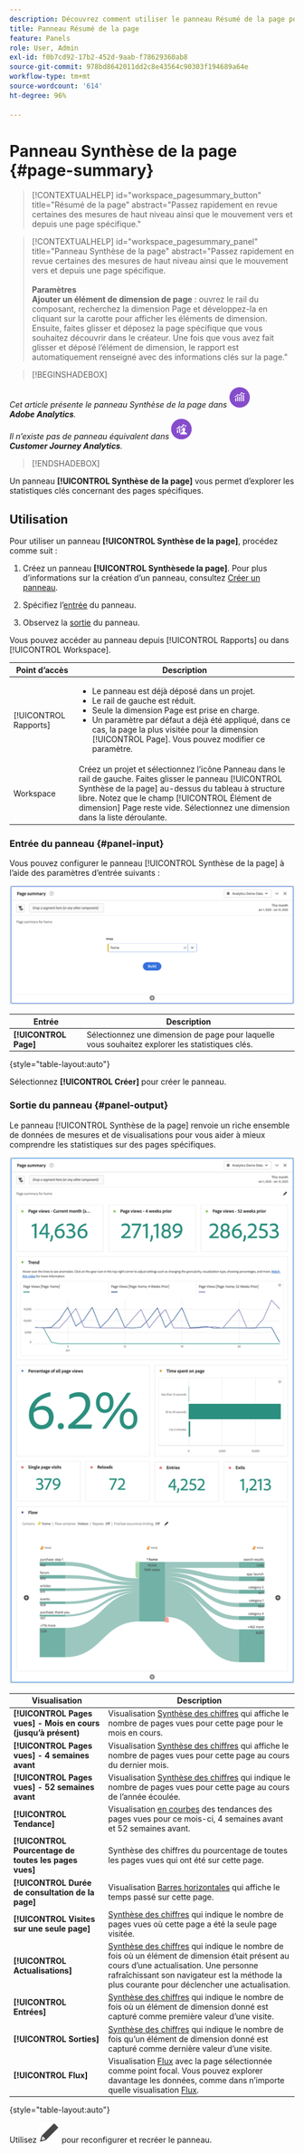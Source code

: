 ```yaml
---
description: Découvrez comment utiliser le panneau Résumé de la page pour afficher un résumé des informations d’une page sélectionnée.
title: Panneau Résumé de la page
feature: Panels
role: User, Admin
exl-id: f0b7cd92-17b2-452d-9aab-f78629360ab8
source-git-commit: 978bd8642011dd2c8e43564c90303f194689a64e
workflow-type: tm+mt
source-wordcount: '614'
ht-degree: 96%

---
```


# Panneau Synthèse de la page {#page-summary}

<!-- markdownlint-disable MD034 -->

>[!CONTEXTUALHELP]
>id="workspace_pagesummary_button"
>title="Résumé de la page"
>abstract="Passez rapidement en revue certaines des mesures de haut niveau ainsi que le mouvement vers et depuis une page spécifique."

<!-- markdownlint-enable MD034 -->

<!-- markdownlint-disable MD034 -->

>[!CONTEXTUALHELP]
>id="workspace_pagesummary_panel"
>title="Panneau Synthèse de la page"
>abstract="Passez rapidement en revue certaines des mesures de haut niveau ainsi que le mouvement vers et depuis une page spécifique.<br/><br/>**Paramètres &#x200B;**<br/>**Ajouter un élément de dimension de page** : ouvrez le rail du composant, recherchez la dimension Page et développez-la en cliquant sur la carotte pour afficher les éléments de dimension. Ensuite, faites glisser et déposez la page spécifique que vous souhaitez découvrir dans le créateur. Une fois que vous avez fait glisser et déposé l’élément de dimension, le rapport est automatiquement renseigné avec des informations clés sur la page."

<!-- markdownlint-enable MD034 -->


>[!BEGINSHADEBOX]

_Cet article présente le panneau Synthèse de la page dans_ ![AdobeAnalytics](/help/assets/icons/AdobeAnalytics.svg) _&#x200B;**Adobe Analytics**._<br/>_Il n’existe pas de panneau équivalent dans_ ![CustomerJourneyAnalytics](/help/assets/icons/CustomerJourneyAnalytics.svg) _&#x200B;**Customer Journey Analytics**._

>[!ENDSHADEBOX]

Un panneau **[!UICONTROL Synthèse de la page]** vous permet d’explorer les statistiques clés concernant des pages spécifiques.

## Utilisation

Pour utiliser un panneau **[!UICONTROL Synthèse de la page]**, procédez comme suit :

1. Créez un panneau **[!UICONTROL Synthèsede la page]**. Pour plus d’informations sur la création d’un panneau, consultez [Créer un panneau](panels.md#create-a-panel).

1. Spécifiez l’[entrée](#panel-input) du panneau.

1. Observez la [sortie](#panel-output) du panneau.



Vous pouvez accéder au panneau depuis [!UICONTROL Rapports] ou dans [!UICONTROL Workspace].

| Point d’accès | Description |
| --- | --- |
| [!UICONTROL Rapports] | <ul><li>Le panneau est déjà déposé dans un projet.</li><li>Le rail de gauche est réduit.</li><li>Seule la dimension Page est prise en charge.</li><li>Un paramètre par défaut a déjà été appliqué, dans ce cas, la page la plus visitée pour la dimension [!UICONTROL Page]. Vous pouvez modifier ce paramètre.</li></ul> |
| Workspace | Créez un projet et sélectionnez l’icône Panneau dans le rail de gauche. Faites glisser le panneau [!UICONTROL Synthèse de la page] au-dessus du tableau à structure libre. Notez que le champ [!UICONTROL Élément de dimension] Page reste vide. Sélectionnez une dimension dans la liste déroulante. |

### Entrée du panneau {#panel-input}

Vous pouvez configurer le panneau [!UICONTROL Synthèse de la page] à l’aide des paramètres d’entrée suivants :

![Résumé des entrées de page](assets/page-summary-input.png)

| Entrée | Description |
| --- | --- |
| **[!UICONTROL Page]** | Sélectionnez une dimension de page pour laquelle vous souhaitez explorer les statistiques clés. |

{style="table-layout:auto"}


Sélectionnez **[!UICONTROL Créer]** pour créer le panneau.

### Sortie du panneau {#panel-output}

Le panneau [!UICONTROL Synthèse de la page] renvoie un riche ensemble de données de mesures et de visualisations pour vous aider à mieux comprendre les statistiques sur des pages spécifiques.

![Panneau Synthèse de la page](assets/page-summary-output.png)

| Visualisation | Description |
| --- | --- |
| **[!UICONTROL Pages vues] - Mois en cours (jusqu’à présent)** | Visualisation [Synthèse des chiffres](/help/analyze/analysis-workspace/visualizations/summary-number-change.md) qui affiche le nombre de pages vues pour cette page pour le mois en cours. |
| **[!UICONTROL Pages vues] - 4 semaines avant** | Visualisation [Synthèse des chiffres](/help/analyze/analysis-workspace/visualizations/summary-number-change.md) qui affiche le nombre de pages vues pour cette page au cours du dernier mois. |
| **[!UICONTROL Pages vues] - 52 semaines avant** | Visualisation [Synthèse des chiffres](/help/analyze/analysis-workspace/visualizations/summary-number-change.md) qui indique le nombre de pages vues pour cette page au cours de l’année écoulée. |
| **[!UICONTROL Tendance]** | Visualisation [en courbes](/help/analyze/analysis-workspace/visualizations/line.md) des tendances des pages vues pour ce mois-ci, 4 semaines avant et 52 semaines avant. |
| **[!UICONTROL Pourcentage de toutes les pages vues]** | Synthèse des chiffres du pourcentage de toutes les pages vues qui ont été sur cette page. |
| **[!UICONTROL Durée de consultation de la page]** | Visualisation [Barres horizontales](/help/analyze/analysis-workspace/visualizations/horizontal-bar.md) qui affiche le temps passé sur cette page. |
| **[!UICONTROL Visites sur une seule page]** | [Synthèse des chiffres](/help/analyze/analysis-workspace/visualizations/summary-number-change.md) qui indique le nombre de pages vues où cette page a été la seule page visitée. |
| **[!UICONTROL Actualisations]** | [Synthèse des chiffres](/help/analyze/analysis-workspace/visualizations/summary-number-change.md) qui indique le nombre de fois où un élément de dimension était présent au cours d’une actualisation. Une personne rafraîchissant son navigateur est la méthode la plus courante pour déclencher une actualisation. |
| **[!UICONTROL Entrées]** | [Synthèse des chiffres](/help/analyze/analysis-workspace/visualizations/summary-number-change.md) qui indique le nombre de fois où un élément de dimension donné est capturé comme première valeur d’une visite. |
| **[!UICONTROL Sorties]** | [Synthèse des chiffres](/help/analyze/analysis-workspace/visualizations/summary-number-change.md) qui indique le nombre de fois qu’un élément de dimension donné est capturé comme dernière valeur d’une visite. |
| **[!UICONTROL Flux]** | Visualisation [Flux](/help/analyze/analysis-workspace/visualizations/c-flow/flow.md) avec la page sélectionnée comme point focal. Vous pouvez explorer davantage les données, comme dans n’importe quelle visualisation [Flux](/help/analyze/analysis-workspace/visualizations/c-flow/create-flow.md). |

{style="table-layout:auto"}

Utilisez ![Modifier](/help/assets/icons/Edit.svg) pour reconfigurer et recréer le panneau.
